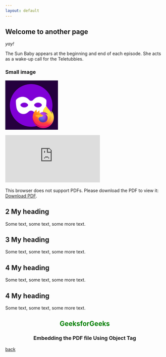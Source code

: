 ```yaml
---
layout: default
---
```


## **Welcome to another page**

_yay!_

The Sun Baby appears at the beginning and end of each episode. She acts as a wake-up call for the Teletubbies.

<!-- <embed src="https://cmscstar.github.io/Test_Project_Site/NEW_PDF.pdf" width="500" height="375" type="application/pdf"> -->

<!-- <embed src="https://github.com/cmscStar/Test_Project_Site/blob/main/NEW_PDF.pdf" type="application/pdf"> -->

<!-- ![Picture](https://cmscstar.github.io/Test_Project_Site/Picture.png)  -->
### Small image

![Picture](https://github.com/cmscStar/Test_Project_Site/blob/main/Picture.PNG)


<object data="https://github.com/cmscStar/Test_Project_Site/blob/main/NEW_PDF.pdf" type="application/pdf" width="700px" height="700px">
    <embed src="https://github.com/cmscStar/Test_Project_Site/blob/main/NEW_PDF.pdf">
        <p>This browser does not support PDFs. Please download the PDF to view it: <a href="https://github.com/cmscStar/Test_Project_Site/blob/main/NEW_PDF.pdf">Download PDF</a>.</p>
    </embed>
</object>

<!-- <object data="http://yoursite.com/the.pdf" type="application/pdf" width="700px" height="700px">
    <embed src="http://yoursite.com/the.pdf">
        <p>This browser does not support PDFs. Please download the PDF to view it: <a href="http://yoursite.com/the.pdf">Download PDF</a>.</p>
    </embed>
</object> -->

<!-- <div markdown="2">
<aside>
## 1 My heading
Some text, some text, some more text.
</aside>
</div> -->

<div>
<aside>
<h2>2 My heading</h2>
<p>Some text, some text, some more text.</p>
</aside>
</div>

<div class="aside">
<h2>3 My heading</h2>
<p>Some text, some text, some more text.</p>
</div>

<aside>
<h2>4 My heading</h2>
<p>Some text, some text, some more text.</p>
</aside>

<aside>
<h2>4 My heading</h2>
<p>Some text, some text, some more text.</p>
<body>
    <center>
        <h1 style="color: green">GeeksforGeeks</h1>
        <h3>Embedding the PDF file Using Object Tag</h3>
        <object data="https://github.com/cmscStar/Test_Project_Site/blob/main/NEW_PDF.pdf" 
                width="800" 
                height="500"> 
        </object>
    </center>
</body>  
</aside>

<!-- <div class="aside" markdown="1">
## 5 My heading
Some text, some text, some more text.
</div> -->




[back](./)
